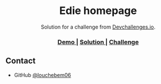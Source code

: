 <!-- Please update value in the {}  -->

<h1 align="center">Edie homepage</h1>

<div align="center">
   Solution for a challenge from  <a href="http://devchallenges.io" target="_blank">Devchallenges.io</a>.
</div>

<div align="center">
  <h3>
    <a href="https://bryanledda.fr/devchallenge.io/homepage/homepage.html">
      Demo
    </a>
    <span> | </span>
    <a href="https://github.com/louchebem06/edie-homepage-devchallenge.io">
      Solution
    </a>
    <span> | </span>
    <a href="https://devchallenges.io/challenges/xobQBuf8zWWmiYMIAZe0">
      Challenge
    </a>
  </h3>
</div>

## Contact

- GitHub [@louchebem06](https://github.com/louchebem06)
